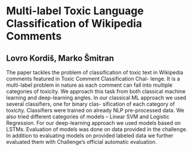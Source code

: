 # Multi-label Toxic Language Classification of Wikipedia Comments
## Lovro Kordiš, Marko Šmitran

The paper tackles the problem of classification of toxic text in Wikipedia comments featured in Toxic Comment Classification Chal-
lenge. It is a multi-label problem in nature as each comment can fall into multiple categories of toxicity. We approach this task from
both classical machine learning and deep-learning angles. In our classical ML approach we used several classifiers, one for binary clas-
sification of each category of toxicity. Classifiers were trained on already NLP pre-processed data. We also tried different categories of
models – Linear SVM and Logistic Regression. For our deep-learning approach we used models based on LSTMs. Evaluation of models
was done on data provided in the challenge. In addition to evaluating models on provided labeled data we further evaluated them with
Challenge’s official automatic evaluation.
